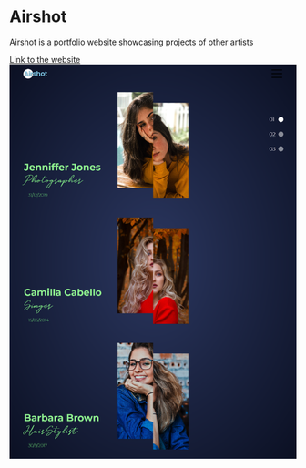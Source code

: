 # Airshot
Airshot is a portfolio website showcasing projects of other artists<br>

[Link to the website](https://github.com/kaushalfeb/Syahi)<br>
![This is Airshot screenshot](https://github.com/kaushalfeb/Altruist/blob/master/images/Airshot.png)
